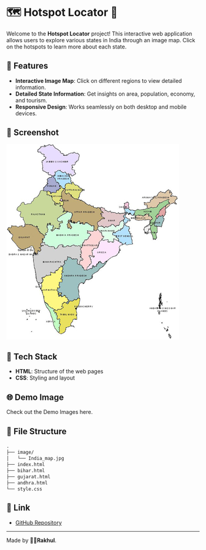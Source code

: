 # 🗺️ **Hotspot Locator** 📍

Welcome to the **Hotspot Locator** project! This interactive web application allows users to explore various states in India through an image map. Click on the hotspots to learn more about each state.

## 🚀 **Features**

- **Interactive Image Map**: Click on different regions to view detailed information.
- **Detailed State Information**: Get insights on area, population, economy, and tourism.
- **Responsive Design**: Works seamlessly on both desktop and mobile devices.

## 📸 **Screenshot**

![Hotspot Locator Screenshot](./image/India_map.jpg)

## 🌟 **Tech Stack**

- **HTML**: Structure of the web pages
- **CSS**: Styling and layout


## 🌐 **Demo Image**

Check out the Demo Images here.


## 📁 **File Structure**

```plaintext
.
├── image/
│   └── India_map.jpg
├── index.html
├── bihar.html
├── gujarat.html
├── andhra.html
└── style.css
```

## 🔗 **Link**

- [GitHub Repository](https://github.com/BlackEmpir7199/220701216-CS19542-IP-Lab)

---
Made by **👨‍💻Rakhul**.